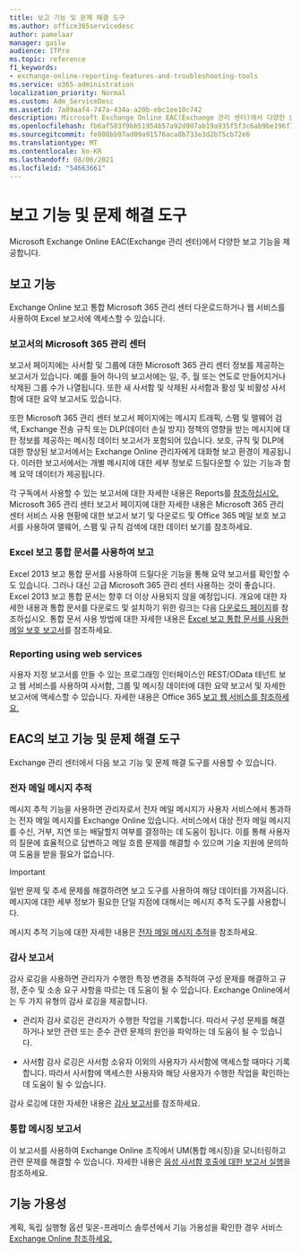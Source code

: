 ```yaml
---
title: 보고 기능 및 문제 해결 도구
ms.author: office365servicedesc
author: pamelaar
manager: gailw
audience: ITPro
ms.topic: reference
f1_keywords:
- exchange-online-reporting-features-and-troubleshooting-tools
ms.service: o365-administration
localization_priority: Normal
ms.custom: Adm_ServiceDesc
ms.assetid: 7a89aaf4-747a-434a-a20b-ebc1ee10c742
description: Microsoft Exchange Online EAC(Exchange 관리 센터)에서 다양한 보고 기능을 제공합니다.
ms.openlocfilehash: fb6af583f9bb51954b57a92d907ab19a935f5f3c6ab9be196f7ca56240189571
ms.sourcegitcommit: fe808bb97ad09a91576aca8b733e3d2b75cb72e6
ms.translationtype: MT
ms.contentlocale: ko-KR
ms.lasthandoff: 08/06/2021
ms.locfileid: "54663661"
---
```

# <a name="reporting-features-and-troubleshooting-tools"></a>보고 기능 및 문제 해결 도구

Microsoft Exchange Online EAC(Exchange 관리 센터)에서 다양한 보고 기능을 제공합니다.
  
## <a name="reporting-features"></a>보고 기능

Exchange Online 보고 통합 Microsoft 365 관리 센터 다운로드하거나 웹 서비스를 사용하여 Excel 보고서에 액세스할 수 있습니다.
  
### <a name="reporting-in-the-microsoft-365-admin-center"></a>보고서의 Microsoft 365 관리 센터

보고서 페이지에는 사서함 및 그룹에 대한 Microsoft 365 관리 센터 정보를 제공하는 보고서가 있습니다. 예를 들어 하나의 보고서에는 일, 주, 월 또는 연도로 만들어지거나 삭제된 그룹 수가 나열됩니다. 또한 새 사서함 및 삭제된 사서함과 활성 및 비활성 사서함에 대한 요약 보고서도 있습니다. 
  
또한 Microsoft 365 관리 센터 보고서 페이지에는 메시지 트래픽, 스팸 및 맬웨어 검색, Exchange 전송 규칙 또는 DLP(데이터 손실 방지) 정책의 영향을 받는 메시지에 대한 정보를 제공하는 메시징 데이터 보고서가 포함되어 있습니다. 보호, 규칙 및 DLP에 대한 향상된 보고서에서는 Exchange Online 관리자에게 대화형 보고 환경이 제공됩니다. 이러한 보고서에서는 개별 메시지에 대한 세부 정보로 드릴다운할 수 있는 기능과 함께 요약 데이터가 제공됩니다.
  
각 구독에서 사용할 수 있는 보고서에 대한 자세한 내용은 Reports를 [참조하십시오.](../office-365-platform-service-description/reports.md) Microsoft 365 관리 센터 보고서 페이지에 대한 자세한 내용은 Microsoft 365 관리 센터 서비스 사용 현황에 대한 보고서 보기 및 [](/exchange/monitoring/use-mail-protection-reports)다운로드 및 Office 365 메일 보호 보고서를 사용하여 맬웨어, 스팸 및 규칙 검색에 대한 데이터 보기를 참조하세요. [](/microsoft-365/admin/activity-reports/activity-reports)
  
### <a name="reporting-using-the-excel-reporting-workbook"></a>Excel 보고 통합 문서를 사용하여 보고

Excel 2013 보고 통합 문서를 사용하여 드릴다운 기능을 통해 요약 보고서를 확인할 수도 있습니다. 그러나 대신 고급 Microsoft 365 관리 센터 사용하는 것이 좋습니다. Excel 2013 보고 통합 문서는 향후 더 이상 사용되지 않을 예정입니다. 개요에 대한 자세한 내용과 통합 문서를 다운로드 및 설치하기 위한 링크는 다음 [다운로드 페이지](https://go.microsoft.com/fwlink/p/?LinkId=271776)를 참조하십시오. 통합 문서 사용 방법에 대한 자세한 내용은 [Excel 보고 통합 문서를 사용한 메일 보호 보고서](/previous-versions/exchange-server/exchange-150/jj945734(v=exchg.150))를 참조하세요. 
  
### <a name="reporting-using-web-services"></a>Reporting using web services

사용자 지정 보고서를 만들 수 있는 프로그래밍 인터페이스인 REST/OData 테넌트 보고 웹 서비스를 사용하여 사서함, 그룹 및 메시징 데이터에 대한 요약 보고서 및 자세한 보고서에 액세스할 수 있습니다. 자세한 내용은 Office 365 [보고 웹 서비스를 참조하세요.](/previous-versions/office/developer/o365-enterprise-developers/jj984325(v=office.15))
  
## <a name="reporting-features-and-troubleshooting-tools-in-the-eac"></a>EAC의 보고 기능 및 문제 해결 도구

Exchange 관리 센터에서 다음 보고 기능 및 문제 해결 도구를 사용할 수 있습니다.
  
### <a name="trace-an-email-message"></a>전자 메일 메시지 추적

메시지 추적 기능을 사용하면 관리자로서 전자 메일 메시지가 사용자 서비스에서 통과하는 전자 메일 메시지를 Exchange Online 있습니다. 서비스에서 대상 전자 메일 메시지를 수신, 거부, 지연 또는 배달할지 여부를 결정하는 데 도움이 됩니다. 이를 통해 사용자의 질문에 효율적으로 답변하고 메일 흐름 문제를 해결할 수 있으며 기술 지원에 문의하여 도움을 받을 필요가 없습니다.
  
> [!IMPORTANT]
> 일반 문제 및 추세 문제를 해결하려면 보고 도구를 사용하여 해당 데이터를 가져옵니다. 메시지에 대한 세부 정보가 필요한 단일 지점에 대해서는 메시지 추적 도구를 사용합니다. 
  
메시지 추적 기능에 대한 자세한 내용은 [전자 메일 메시지 추적](/exchange/monitoring/trace-an-email-message/trace-an-email-message)을 참조하세요.
  
### <a name="auditing-reports"></a>감사 보고서

감사 로깅을 사용하면 관리자가 수행한 특정 변경을 추적하여 구성 문제를 해결하고 규정, 준수 및 소송 요구 사항을 따르는 데 도움이 될 수 있습니다. Exchange Online에서는 두 가지 유형의 감사 로깅을 제공합니다.
  
- 관리자 감사 로깅은 관리자가 수행한 작업을 기록합니다. 따라서 구성 문제를 해결하거나 보안 관련 또는 준수 관련 문제의 원인을 파악하는 데 도움이 될 수 있습니다. 
    
- 사서함 감사 로깅은 사서함 소유자 이외의 사용자가 사서함에 액세스할 때마다 기록합니다. 따라서 사서함에 액세스한 사용자와 해당 사용자가 수행한 작업을 확인하는 데 도움이 될 수 있습니다. 
    
감사 로깅에 대한 자세한 내용은 [감사 보고서](/exchange/security-and-compliance/exchange-auditing-reports/exchange-auditing-reports)를 참조하세요.
  
### <a name="unified-messaging-reports"></a>통합 메시징 보고서

이 보고서를 사용하여 Exchange Online 조직에서 UM(통합 메시징)을 모니터링하고 관련 문제를 해결할 수 있습니다. 자세한 내용은 [음성 사서함 호출에 대한 보고서 실행](/exchange/voice-mail-unified-messaging/run-voice-mail-call-reports/run-voice-mail-call-reports)을 참조하세요.
  
## <a name="feature-availability"></a>기능 가용성

계획, 독립 실행형 옵션 및온-프레미스 솔루션에서 기능 가용성을 확인한 경우 서비스 [Exchange Online 참조하세요.](exchange-online-service-description.md)
